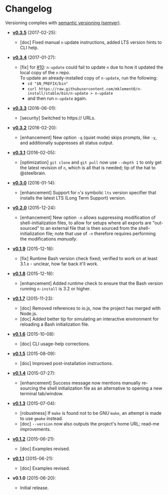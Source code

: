# Changelog

Versioning complies with [semantic versioning (semver)](http://semver.org/).

<!-- NOTE: An entry template for a new version is automatically added each time `make version` is called. Fill in changes afterwards. -->

* **[v0.3.5](https://github.com/mklement0/n-install/compare/v0.3.4...v0.3.5)** (2017-02-25):
  * [doc] Fixed manual `n` update instructions, added LTS version hints to CLI help.

* **[v0.3.4](https://github.com/mklement0/n-install/compare/v0.3.2...v0.3.3)** (2017-01-27):
  * [fix] for [#10](https://github.com/mklement0/n-install/issues/10): `n-update` could fail to update `n` due to how it updated the local
    copy of the `n` repo.  
    To update an already-installed copy of `n-update`, run the following:
      * `cd "$N_PREFIX/bin"`
      * `curl https://raw.githubusercontent.com/mklement0/n-install/stable/bin/n-update > n-update`
      * and then run `n-update` again.


* **[v0.3.3](https://github.com/mklement0/n-install/compare/v0.3.2...v0.3.3)** (2016-06-01):
  * [security] Switched to https:// URLs.

* **[v0.3.2](https://github.com/mklement0/n-install/compare/v0.3.1...v0.3.2)** (2016-02-20):
  * [enhancement] New option `-q` (quiet mode) skips prompts, like `-y`, and additionally suppresses all status output.

* **[v0.3.1](https://github.com/mklement0/n-install/compare/v0.3.0...v0.3.1)** (2016-02-05):
  * [optimization] `git clone` and `git pull` now use `--depth 1` to only get the latest
    revision of `n`, which is all that is needed; tip of the hat to @steelbrain.

* **[v0.3.0](https://github.com/mklement0/n-install/compare/v0.2.0...v0.3.0)** (2016-01-14):
  * [enhancement] Support for `n`'s symbolic `lts` version specifier that installs
    the latest LTS (Long Term Support) version.

* **[v0.2.0](https://github.com/mklement0/n-install/compare/v0.1.9...v0.2.0)** (2015-12-24):
  * [enhancement] New option `-n` allows suppressing modification of shell-initialization files, to allow for setups where
    all exports are "out-sourced" to an external file that is then sourced from the shell-initialization file; note that use of `-n`
    therefore requires performing the modifications _manually_. 

* **[v0.1.9](https://github.com/mklement0/n-install/compare/v0.1.8...v0.1.9)** (2015-12-18):
  * [fix] Runtime Bash version check fixed; verified to work on at least 3.1.x - unclear, how far back it'll work.

* **[v0.1.8](https://github.com/mklement0/n-install/compare/v0.1.7...v0.1.8)** (2015-12-18):
  * [enhancement] Added runtime check to ensure that the Bash version running `n-install` is 3.2 or higher.

* **[v0.1.7](https://github.com/mklement0/n-install/compare/v0.1.6...v0.1.7)** (2015-11-23):
  * [doc] Removed references to io.js, now the project has merged with Node.js.
  * [doc] Added better tip for simulating an interactive environment for reloading a Bash initialization file.

* **[v0.1.6](https://github.com/mklement0/n-install/compare/v0.1.5...v0.1.6)** (2015-10-08):
  * [doc] CLI usage-help corrections.

* **[v0.1.5](https://github.com/mklement0/n-install/compare/v0.1.4...v0.1.5)** (2015-08-09):
  * [doc] Improved post-installation instructions.

* **[v0.1.4](https://github.com/mklement0/n-install/compare/v0.1.3...v0.1.4)** (2015-07-27):
  * [enhancement] Success message now mentions manually re-sourcing the shell initialization file as an alternative to opening a new terminal tab/window.

* **[v0.1.3](https://github.com/mklement0/n-install/compare/v0.1.2...v0.1.3)** (2015-07-04):
  * [robustness] If `make` is found not to be _GNU_ `make`, an attempt is made to use `gmake` instead.
  * [doc] `--version` now also outputs the project's home URL; read-me improvements.

* **[v0.1.2](https://github.com/mklement0/n-install/compare/v0.1.1...v0.1.2)** (2015-06-21):
  * [doc] Examples revised.

* **[v0.1.1](https://github.com/mklement0/n-install/compare/v0.1.0...v0.1.1)** (2015-06-21):
  * [doc] Examples revised.

* **v0.1.0** (2015-06-20):
  * Initial release.
